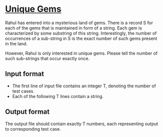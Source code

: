 # [Unique Gems][link]

Rahul has entered into a mysterious land of gems. There is a record S for each of the gems that is maintained in form of a string. Each gem is characterized by some substring of this string. Interestingly, the number of occurrences of a sub-string in S is the exact number of such gems present in the land.

However, Rahul is only interested in unique gems. Please tell the number of such sub-strings that occur exactly once.

## Input format

- The first line of input file contains an integer T, denoting the number of test cases.
- Each of the following T lines contain a string.

## Output format

The output file should contain exactly T numbers, each representing output to corresponding test case.

[link]: https://www.hackerearth.com/practice/data-structures/advanced-data-structures/suffix-arrays/practice-problems/algorithm/unique-gems/
